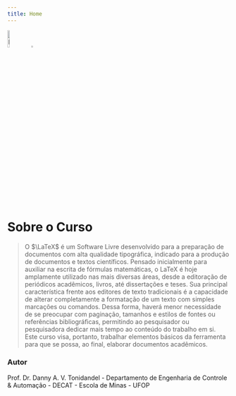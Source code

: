 ```yaml
---
title: Home
---
```


<div>
    <img src="{{ '/images/Brasao2.png' | absolute_url }}" alt="EM" style="width:10%;" >
    <img src="{{ '/images/logo-universidade.jpg' | absolute_url }}" alt="UFOP" style="width:3%;" >
</div>

# Sobre o Curso

> O $\LaTeX$ é um Software Livre desenvolvido para a preparação de documentos com alta qualidade tipográfica, indicado para a produção de documentos e textos científicos. Pensado inicialmente para auxiliar na escrita de fórmulas matemáticas, o LaTeX é hoje amplamente utilizado nas mais diversas áreas, desde a editoração de periódicos acadêmicos, livros, até dissertações e teses. Sua principal característica frente aos editores de texto tradicionais é a capacidade de alterar completamente a formatação de um texto com simples marcações ou comandos. Dessa forma, haverá menor necessidade de se preocupar com paginação, tamanhos e estilos de fontes ou referências bibliográficas, permitindo ao pesquisador ou pesquisadora dedicar mais tempo ao conteúdo do trabalho em si. Este curso visa, portanto, trabalhar elementos básicos da ferramenta para que se possa, ao final, elaborar documentos acadêmicos.

### Autor

Prof. Dr. Danny A. V. Tonidandel - Departamento de Engenharia de Controle & Automação - DECAT - Escola de Minas  - UFOP
